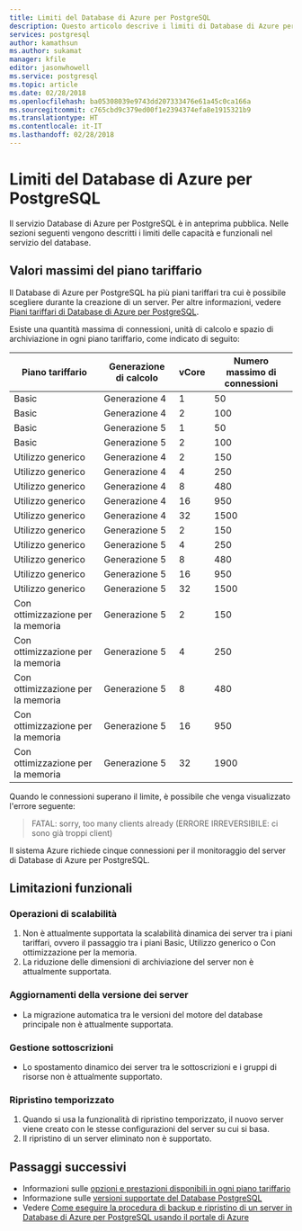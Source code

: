 ```yaml
---
title: Limiti del Database di Azure per PostgreSQL
description: Questo articolo descrive i limiti di Database di Azure per PostgreSQL, ad esempio il numero di connessioni e le opzioni del motore di archiviazione.
services: postgresql
author: kamathsun
ms.author: sukamat
manager: kfile
editor: jasonwhowell
ms.service: postgresql
ms.topic: article
ms.date: 02/28/2018
ms.openlocfilehash: ba05308039e9743dd207333476e61a45c0ca166a
ms.sourcegitcommit: c765cbd9c379ed00f1e2394374efa8e1915321b9
ms.translationtype: HT
ms.contentlocale: it-IT
ms.lasthandoff: 02/28/2018
---
```

# <a name="limitations-in-azure-database-for-postgresql"></a>Limiti del Database di Azure per PostgreSQL
Il servizio Database di Azure per PostgreSQL è in anteprima pubblica. Nelle sezioni seguenti vengono descritti i limiti delle capacità e funzionali nel servizio del database.

## <a name="pricing-tier-maximums"></a>Valori massimi del piano tariffario
Il Database di Azure per PostgreSQL ha più piani tariffari tra cui è possibile scegliere durante la creazione di un server. Per altre informazioni, vedere [Piani tariffari di Database di Azure per PostgreSQL](concepts-pricing-tiers.md).  

Esiste una quantità massima di connessioni, unità di calcolo e spazio di archiviazione in ogni piano tariffario, come indicato di seguito: 

|Piano tariffario| Generazione di calcolo| vCore| Numero massimo di connessioni |
|---|---|---|---|
|Basic| Generazione 4| 1| 50 |
|Basic| Generazione 4| 2| 100 |
|Basic| Generazione 5| 1| 50 |
|Basic| Generazione 5| 2| 100 |
|Utilizzo generico| Generazione 4| 2| 150|
|Utilizzo generico| Generazione 4| 4| 250|
|Utilizzo generico| Generazione 4| 8| 480|
|Utilizzo generico| Generazione 4| 16| 950|
|Utilizzo generico| Generazione 4| 32| 1500|
|Utilizzo generico| Generazione 5| 2| 150|
|Utilizzo generico| Generazione 5| 4| 250|
|Utilizzo generico| Generazione 5| 8| 480|
|Utilizzo generico| Generazione 5| 16| 950|
|Utilizzo generico| Generazione 5| 32| 1500|
|Con ottimizzazione per la memoria| Generazione 5| 2| 150|
|Con ottimizzazione per la memoria| Generazione 5| 4| 250|
|Con ottimizzazione per la memoria| Generazione 5| 8| 480|
|Con ottimizzazione per la memoria| Generazione 5| 16| 950|
|Con ottimizzazione per la memoria| Generazione 5| 32| 1900|

Quando le connessioni superano il limite, è possibile che venga visualizzato l'errore seguente:
> FATAL: sorry, too many clients already (ERRORE IRREVERSIBILE: ci sono già troppi client)

Il sistema Azure richiede cinque connessioni per il monitoraggio del server di Database di Azure per PostgreSQL. 

## <a name="functional-limitations"></a>Limitazioni funzionali
### <a name="scale-operations"></a>Operazioni di scalabilità
1.  Non è attualmente supportata la scalabilità dinamica dei server tra i piani tariffari, ovvero il passaggio tra i piani Basic, Utilizzo generico o Con ottimizzazione per la memoria.
2.  La riduzione delle dimensioni di archiviazione del server non è attualmente supportata.

### <a name="server-version-upgrades"></a>Aggiornamenti della versione dei server
- La migrazione automatica tra le versioni del motore del database principale non è attualmente supportata.

### <a name="subscription-management"></a>Gestione sottoscrizioni
- Lo spostamento dinamico dei server tra le sottoscrizioni e i gruppi di risorse non è attualmente supportato.

### <a name="point-in-time-restore-pitr"></a>Ripristino temporizzato
1.  Quando si usa la funzionalità di ripristino temporizzato, il nuovo server viene creato con le stesse configurazioni del server su cui si basa.
2.  Il ripristino di un server eliminato non è supportato.

## <a name="next-steps"></a>Passaggi successivi
- Informazioni sulle [opzioni e prestazioni disponibili in ogni piano tariffario](concepts-pricing-tiers.md)
- Informazione sulle [versioni supportate del Database PostgreSQL](concepts-supported-versions.md)
- Vedere [Come eseguire la procedura di backup e ripristino di un server in Database di Azure per PostgreSQL usando il portale di Azure](howto-restore-server-portal.md)
